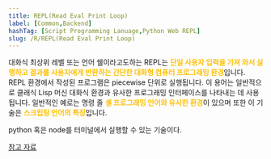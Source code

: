 ```yaml
---
title: REPL(Read Eval Print Loop)
label: [Common,Backend]
hashTag: [Script Programming Lanuage,Python Web REPL]
slug: /R/REPL(Read Eval Print Loop)
---
```

대화식 최상위 레벨 또는 언어 쉘이라고도하는 REPL는 <span style="color:#FFBF00; font-weight:bold;">단일 사용자 입력을 가져 와서 실행하고 결과를 사용자에게 반환하는 간단한 대화형 컴퓨터 프로그래밍 환경</span>입니다. REPL 환경에서 작성된 프로그램은 piecewise 단위로 실행됩니다. 이 용어는 일반적으로 클래식 Lisp 머신 대화식 환경과 유사한 프로그래밍 인터페이스를 나타내는 데 사용됩니다. 일반적인 예로는 명령 줄 <span style="color:#FFBF00; font-weight:bold;">셸 프로그래밍 언어와 유사한 환경</span>이 있으며 또한 이 기술은 <span style="color:#FFBF00; font-weight:bold;">스크립팅 언어의 특징</span>입니다.

python 혹은 node를 터미널에서 실행할 수 있는 기술이다.

<a href="https://en.wikipedia.org/wiki/Read%E2%80%93eval%E2%80%93print_loop">참고 자료</a>
